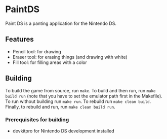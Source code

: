 
# PaintDS

Paint DS is a panting application for the Nintendo DS.

## Features

- Pencil tool: for drawing
- Eraser tool: for erasing things (and drawing with white)
- Fill tool: for filling areas with a color

## Building

To build the game from source, run `make`. To build and then run, run `make build run` (note that you have to set the emulator path first in the Makefile). To run without building run `make run`. To rebuild run `make clean build`. Finally, to rebuild and run, run `make clean build run`.

### Prerequisites for building

- devkitpro for Nintendo DS development installed
